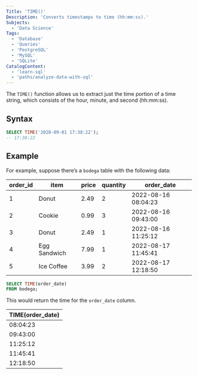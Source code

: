 ```yaml
---
Title: 'TIME()'
Description: 'Converts timestamps to time (hh:mm:ss).'
Subjects:
  - 'Data Science'
Tags:
  - 'Database'
  - 'Queries'
  - 'PostgreSQL'
  - 'MySQL'
  - 'SQLite'
CatalogContent:
  - 'learn-sql'
  - 'paths/analyze-data-with-sql'
---
```


The `TIME()` function allows us to extract just the time portion of a time string, which consists of the hour, minute, and second (hh:mm:ss).

## Syntax

```sql
SELECT TIME('2020-09-01 17:38:22');
-- 17:38:22
```

## Example

For example, suppose there’s a `bodega` table with the following data:

| order_id | item         | price | quantity | order_date          |
| -------- | ------------ | ----- | -------- | ------------------- |
| 1        | Donut        | 2.49  | 2        | 2022-08-16 08:04:23 |
| 2        | Cookie       | 0.99  | 3        | 2022-08-16 09:43:00 |
| 3        | Donut        | 2.49  | 1        | 2022-08-16 11:25:12 |
| 4        | Egg Sandwich | 7.99  | 1        | 2022-08-17 11:45:41 |
| 5        | Ice Coffee   | 3.99  | 2        | 2022-08-17 12:18:50 |

```sql
SELECT TIME(order_date)
FROM bodega;
```

This would return the time for the `order_date` column.

| TIME(order_date) |
| ---------------- |
| 08:04:23         |
| 09:43:00         |
| 11:25:12         |
| 11:45:41         |
| 12:18:50         |
